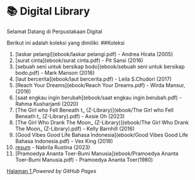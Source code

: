 # 📚 Digital Library

Selamat Datang di Perpustakaan Digital

Berikut ini adalah koleksi yang dimiliki:
##Koleksi

1. [laskar pelangi](ebook/laskar pelangi.pdf) - Andrea Hirata (2005)
2. [surat cinta](ebook/surat cinta.pdf) - Pit Sansi (2016)
3. [sebuah seni untuk bersikap bodo](ebook/sebuah seni untuk bersikap bodo.pdf) - Mark Manson (2016)
4. [laut bercerita](ebook/laut bercerita.pdf) - Leila S.Chudori (2017)
5. [Reach Your Dreams](ebook/Reach Your Dreams.pdf) - Wirda Mansur, (2016)
6. [saat engkau ingin berubah](ebook/saat engkau ingin berubah.pdf) - Rahma Kusharjanti (2020)
7. [The Girl who Fell Beneath t_ (Z-Library)](ebook/The Girl who Fell Beneath t_ (Z-Library).pdf) - Axsie Oh (2023)
8. [The Girl Who Drank The Moon_ (Z-Library)](ebook/The Girl Who Drank The Moon_ (Z-Library).pdf) - Kelly Barnhill (2016)
9. [Good Vibes Good Life Bahasa Indonesia](ebook/Good Vibes Good Life Bahasa Indonesia.pdf) - Vex King (2018)
10. [resum](ebook/resum.pdf) - Nabrila Rustina (2023)
11. [Pramoedya Ananta Toer-Bumi Manusia](ebook/Pramoedya Ananta Toer-Bumi Manusia.pdf) - Pramoedya Ananta Toer(1980)
    
 <a href="webti/halaman1.html"> Halaman 1 </a>
 *Powered by GitHub Pages*

